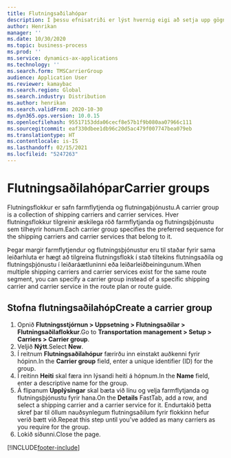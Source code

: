 ```yaml
---
title: Flutningsaðilahópar
description: Í þessu efnisatriði er lýst hvernig eigi að setja upp gögn fyrir flutningsaðilahópa.
author: Henrikan
manager: ''
ms.date: 10/30/2020
ms.topic: business-process
ms.prod: ''
ms.service: dynamics-ax-applications
ms.technology: ''
ms.search.form: TMSCarrierGroup
audience: Application User
ms.reviewer: kamaybac
ms.search.region: Global
ms.search.industry: Distribution
ms.author: henrikan
ms.search.validFrom: 2020-10-30
ms.dyn365.ops.version: 10.0.15
ms.openlocfilehash: 95517153dda06cecf8e57b1f9b080aa07966c111
ms.sourcegitcommit: eaf330dbee1db96c20d5ac479f007747bea079eb
ms.translationtype: HT
ms.contentlocale: is-IS
ms.lasthandoff: 02/15/2021
ms.locfileid: "5247263"
---
```

# <a name="carrier-groups"></a><span data-ttu-id="5dc59-103">Flutningsaðilahópar</span><span class="sxs-lookup"><span data-stu-id="5dc59-103">Carrier groups</span></span>

<span data-ttu-id="5dc59-104">Flutningsflokkur er safn farmflytjenda og flutningaþjónustu.</span><span class="sxs-lookup"><span data-stu-id="5dc59-104">A carrier group is a collection of shipping carriers and carrier services.</span></span> <span data-ttu-id="5dc59-105">Hver flutningsflokkur tilgreinir æskilega röð farmflytjanda og flutningsþjónustu sem tilheyrir honum.</span><span class="sxs-lookup"><span data-stu-id="5dc59-105">Each carrier group specifies the preferred sequence for the shipping carriers and carrier services that belong to it.</span></span>

<span data-ttu-id="5dc59-106">Þegar margir farmflytjendur og flutningsþjónustur eru til staðar fyrir sama leiðarhluta er hægt að tilgreina flutningsflokk í stað tiltekins flutningsaðila og flutningsþjónustu í leiðaráætluninni eða leiðarleiðbeiningunum.</span><span class="sxs-lookup"><span data-stu-id="5dc59-106">When multiple shipping carriers and carrier services exist for the same route segment, you can specify a carrier group instead of a specific shipping carrier and carrier service in the route plan or route guide.</span></span>

## <a name="create-a-carrier-group"></a><span data-ttu-id="5dc59-107">Stofna flutningsaðilahóp</span><span class="sxs-lookup"><span data-stu-id="5dc59-107">Create a carrier group</span></span>

1. <span data-ttu-id="5dc59-108">Opnið **Flutningsstjórnun &gt; Uppsetning &gt; Flutningsaðilar &gt; Flutningsaðilaflokkur**.</span><span class="sxs-lookup"><span data-stu-id="5dc59-108">Go to **Transportation management &gt; Setup &gt; Carriers &gt; Carrier group**.</span></span>
1. <span data-ttu-id="5dc59-109">Veljið **Nýtt**.</span><span class="sxs-lookup"><span data-stu-id="5dc59-109">Select **New**.</span></span>
1. <span data-ttu-id="5dc59-110">Í reitnum **Flutningsaðilahópur** færirðu inn einstakt auðkenni fyrir hópinn.</span><span class="sxs-lookup"><span data-stu-id="5dc59-110">In the **Carrier group** field, enter a unique identifier (ID) for the group.</span></span>
1. <span data-ttu-id="5dc59-111">Í reitinn **Heiti** skal færa inn lýsandi heiti á hópnum.</span><span class="sxs-lookup"><span data-stu-id="5dc59-111">In the **Name** field, enter a descriptive name for the group.</span></span>
1. <span data-ttu-id="5dc59-112">Á flipanum **Upplýsingar** skal bæta við línu og velja farmflytjanda og flutningsþjónustu fyrir hana.</span><span class="sxs-lookup"><span data-stu-id="5dc59-112">On the **Details** FastTab, add a row, and select a shipping carrier and a carrier service for it.</span></span> <span data-ttu-id="5dc59-113">Endurtakið þetta skref þar til öllum nauðsynlegum flutningsaðilum fyrir flokkinn hefur verið bætt við.</span><span class="sxs-lookup"><span data-stu-id="5dc59-113">Repeat this step until you've added as many carriers as you require for the group.</span></span>
1. <span data-ttu-id="5dc59-114">Lokið síðunni.</span><span class="sxs-lookup"><span data-stu-id="5dc59-114">Close the page.</span></span>


[!INCLUDE[footer-include](../../../includes/footer-banner.md)]